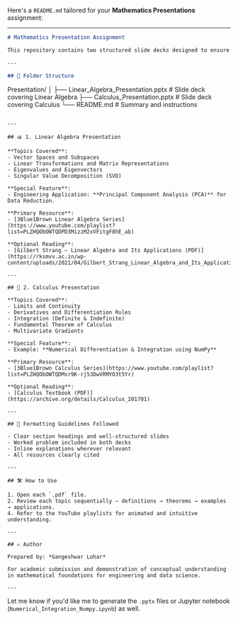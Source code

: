 Here's a `README.md` tailored for your **Mathematics Presentations** assignment:

---

```markdown
# Mathematics Presentation Assignment

This repository contains two structured slide decks designed to ensure mastery of the foundational mathematical theories of **Linear Algebra** and **Calculus**. The materials are built using authoritative resources and include both theoretical exposition and practical application.

---

## 📁 Folder Structure

```

Presentation/
│
├── Linear_Algebra_Presentation.pptx  # Slide deck covering Linear Algebra
├── Calculus_Presentation.pptx        # Slide deck covering Calculus
└── README.md                         # Summary and instructions

```

---

## 📊 1. Linear Algebra Presentation

**Topics Covered**:
- Vector Spaces and Subspaces
- Linear Transformations and Matrix Representations
- Eigenvalues and Eigenvectors
- Singular Value Decomposition (SVD)

**Special Feature**:
- Engineering Application: **Principal Component Analysis (PCA)** for Data Reduction.

**Primary Resource**:
- [3Blue1Brown Linear Algebra Series](https://www.youtube.com/playlist?list=PLZHQObOWTQDPD3MizzM2xVFitgF8hE_ab)

**Optional Reading**:
- [Gilbert Strang – Linear Algebra and Its Applications (PDF)](https://rksmvv.ac.in/wp-content/uploads/2021/04/Gilbert_Strang_Linear_Algebra_and_Its_Applicatio_230928_225121.pdf)

---

## 📐 2. Calculus Presentation

**Topics Covered**:
- Limits and Continuity
- Derivatives and Differentiation Rules
- Integration (Definite & Indefinite)
- Fundamental Theorem of Calculus
- Multivariate Gradients

**Special Feature**:
- Example: **Numerical Differentiation & Integration using NumPy**

**Primary Resource**:
- [3Blue1Brown Calculus Series](https://www.youtube.com/playlist?list=PLZHQObOWTQDMsr9K-rj53DwVRMYO3t5Yr)

**Optional Reading**:
- [Calculus Textbook (PDF)](https://archive.org/details/Calculus_201701)

---

## 📌 Formatting Guidelines Followed

- Clear section headings and well-structured slides
- Worked problem included in both decks
- Inline explanations wherever relevant
- All resources clearly cited

---

## 🛠 How to Use

1. Open each `.pdf` file.
2. Review each topic sequentially — definitions → theorems → examples → applications.
4. Refer to the YouTube playlists for animated and intuitive understanding.

---

## ✍️ Author

Prepared by: *Gangeshwar Lohar*

For academic submission and demonstration of conceptual understanding in mathematical foundations for engineering and data science.

---
```

Let me know if you'd like me to generate the `.pptx` files or Jupyter notebook (`Numerical_Integration_Numpy.ipynb`) as well.
